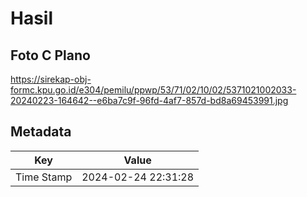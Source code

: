 # Hasil

## Foto C Plano

https://sirekap-obj-formc.kpu.go.id/e304/pemilu/ppwp/53/71/02/10/02/5371021002033-20240223-164642--e6ba7c9f-96fd-4af7-857d-bd8a69453991.jpg


## Metadata

| Key        | Value               |
| ---------- | ------------------- |
| Time Stamp | 2024-02-24 22:31:28 |



